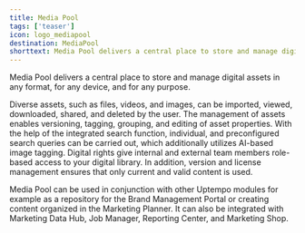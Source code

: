 ```yaml
---
title: Media Pool
tags: ['teaser']
icon: logo_mediapool
destination: MediaPool
shorttext: Media Pool delivers a central place to store and manage digital assets in any format, for any device, and for any purpose. Within the Uptempo marketing stack, Media Pool can be used in conjunction with almost every other module.
---
```

Media Pool delivers a central place to store and manage digital assets in any format, for any device, and for any purpose.

Diverse assets, such as files, videos, and images, can be imported, viewed, downloaded, shared, and deleted by the user. The management of assets enables versioning, tagging, grouping, and editing of asset properties. With the help of the integrated search function, individual, and preconfigured search queries can be carried out, which additionally utilizes AI-based image tagging. Digital rights give internal and external team members role-based access to your digital library. In addition, version and license management ensures that only current and valid content is used. 

Media Pool can be used in conjunction with other Uptempo modules for example as a repository for the Brand Management Portal or creating content organized in the Marketing Planner. It can also be integrated with Marketing Data Hub, Job Manager, Reporting Center, and Marketing Shop. 
